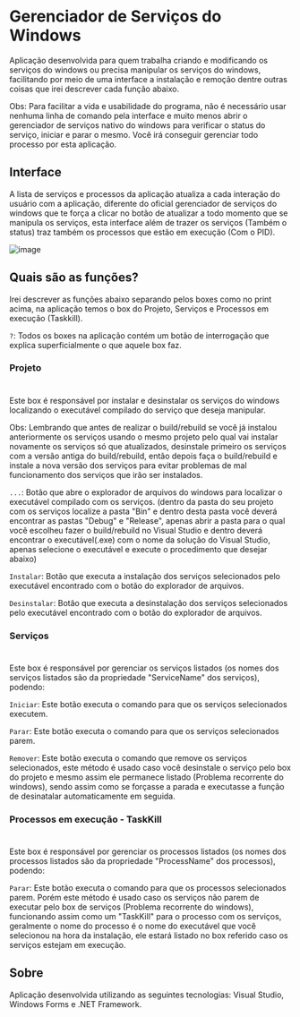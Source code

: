 # Gerenciador de Serviços do Windows

Aplicação desenvolvida para quem trabalha criando e modificando os serviços do windows ou precisa manipular os serviços do windows, facilitando por meio de uma interface a instalação e remoção dentre outras coisas que irei descrever cada função abaixo.

Obs: Para facilitar a vida e usabilidade do programa, não é necessário usar nenhuma linha de comando pela interface e muito menos abrir o gerenciador de serviços nativo do windows para verificar o status do serviço, iniciar e parar o mesmo. Você irá conseguir gerenciar todo processo por esta aplicação.

## Interface

A lista de serviços e processos da aplicação atualiza a cada interação do usuário com a aplicação, diferente do oficial gerenciador de serviços do windows que te força a clicar no botão de atualizar a todo momento que se manipula os serviços, esta interface além de trazer os serviços (Também o status) traz também os processos que estão em execução (Com o PID).

![image](https://user-images.githubusercontent.com/74942532/129638288-1e8ebb11-bf44-41f5-bd5b-702591815238.png)

## Quais são as funções?

Irei descrever as funções abaixo separando pelos boxes como no print acima, na aplicação temos o box do Projeto, Serviços e Processos em execução (Taskkill).

`?`: Todos os boxes na aplicação contém um botão de interrogação que explica superficialmente o que aquele box faz. 

### Projeto
#
Este box é responsável por instalar e desinstalar os serviços do windows localizando o executável compilado do serviço que deseja manipular. 

Obs: Lembrando que antes de realizar o build/rebuild se você já instalou anteriormente os serviços usando o mesmo projeto pelo qual vai instalar novamente os serviços só que atualizados, desinstale primeiro os serviços com a versão antiga do build/rebuild, então depois faça o build/rebuild e instale a nova versão dos serviços para evitar problemas de mal funcionamento dos serviços que irão ser instalados.

`...`: Botão que abre o explorador de arquivos do windows para localizar o executável compilado com os serviços. (dentro da pasta do seu projeto com os serviços localize a pasta "Bin" e dentro desta pasta você deverá encontrar as pastas "Debug" e "Release", apenas abrir a pasta para o qual você escolheu fazer o build/rebuild no Visual Studio e dentro deverá encontrar o executável(.exe) com o nome da solução do Visual Studio, apenas selecione o executável e execute o procedimento que desejar abaixo)

`Instalar`: Botão que executa a instalação dos serviços selecionados pelo executável encontrado com o botão do explorador de arquivos. 

`Desinstalar`: Botão que executa a desinstalação dos serviços selecionados pelo executável encontrado com o botão do explorador de arquivos. 

### Serviços
#
Este box é responsável por gerenciar os serviços listados (os nomes dos serviços listados são da propriedade "ServiceName" dos serviços), podendo: 

`Iniciar`: Este botão executa o comando para que os serviços selecionados executem. 

`Parar`: Este botão executa o comando para que os serviços selecionados parem. 

`Remover`: Este botão executa o comando que remove os serviços selecionados, este método é usado caso você desinstale o serviço pelo box do projeto e mesmo assim ele permanece listado (Problema recorrente do windows), sendo assim como se forçasse a parada e executasse a função de desinatalar automaticamente em seguida.

### Processos em execução - TaskKill
#
Este box é responsável por gerenciar os processos listados (os nomes dos processos listados são da propriedade "ProcessName" dos processos), podendo: 

`Parar`: Este botão executa o comando para que os processos selecionados parem. Porém este método é usado caso os serviços não parem de executar pelo box de serviços (Problema recorrente do windows), funcionando assim como um "TaskKill" para o processo com os serviços, geralmente o nome do processo é o nome do executável que você selecionou na hora da instalação, ele estará listado no box referido caso os serviços estejam em execução.

## Sobre

Aplicação desenvolvida utilizando as seguintes tecnologias: Visual Studio, Windows Forms e .NET Framework.
